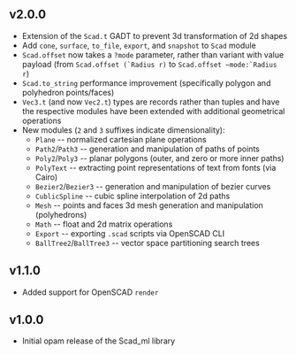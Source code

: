 ## v2.0.0

- Extension of the `Scad.t` GADT to prevent 3d transformation of 2d shapes
- Add `cone`, `surface`, `to_file`, `export`, and `snapshot` to `Scad` module
- `Scad.offset` now takes a `?mode` parameter, rather than variant with value
  payload (from ``Scad.offset (`Radius r)`` to ``Scad.offset ~mode:`Radius r``)
- `Scad.to_string` performance improvement (specifically polygon and polyhedron points/faces)
- `Vec3.t` (and now `Vec2.t`) types are records rather than tuples and have
  the respective modules have been extended with additional geometrical
  operations
- New modules (`2` and `3` suffixes indicate dimensionality):
  * `Plane` -- normalized cartesian plane operations
  * `Path2`/`Path3` -- generation and manipulation of paths of points
  * `Poly2`/`Poly3` -- planar polygons (outer, and zero or more inner paths)
  * `PolyText` -- extracting point representations of text from fonts (via Cairo)
  * `Bezier2`/`Bezier3` -- generation and manipulation of bezier curves
  * `CublicSpline` -- cubic spline interpolation of 2d paths
  * `Mesh` -- points and faces 3d mesh generation and manipulation (polyhedrons)
  * `Math` -- float and 2d matrix operations
  * `Export` -- exporting `.scad` scripts via OpenSCAD CLI
  * `BallTree2`/`BallTree3` -- vector space partitioning search trees

## v1.1.0

- Added support for OpenSCAD `render`

## v1.0.0

- Initial opam release of the Scad_ml library
